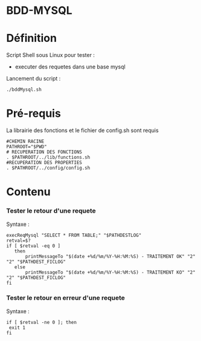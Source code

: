 BDD-MYSQL
==========

# Définition
Script Shell sous Linux pour tester :
  - executer des requetes dans une base mysql

 
Lancement du script :
 ```shell
 ./bddMysql.sh
```
# Pré-requis
La librairie des fonctions et le fichier de config.sh sont requis
 ```shell
#CHEMIN RACINE
PATHROOT="$PWD"
# RECUPERATION DES FONCTIONS
. $PATHROOT/../lib/functions.sh
#RECUPERATION DES PROPERTIES
. $PATHROOT/../config/config.sh
```
# Contenu

### Tester le retour d'une requete
Syntaxe  :
 ```shell
execReqMysql "SELECT * FROM TABLE;" "$PATHDESTLOG"
retval=$?
if [ $retval -eq 0 ]
	then
		printMessageTo "$(date +%d/%m/%Y-%H:%M:%S) - TRAITEMENT OK" "2" "2" "$PATHDEST_FICLOG"	
	else
		printMessageTo "$(date +%d/%m/%Y-%H:%M:%S) - TRAITEMENT KO" "2" "2" "$PATHDEST_FICLOG"		
fi
```

### Tester le retour en erreur d'une requete
Syntaxe  :
 ```shell
if [ $retval -ne 0 ]; then
  exit 1
fi
```